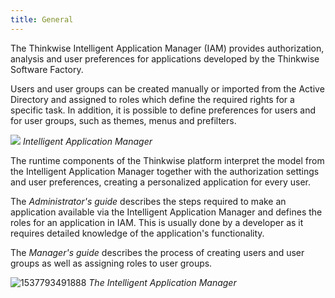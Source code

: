 ```yaml
---
title: General
---
```


The Thinkwise Intelligent Application Manager (IAM) provides authorization, analysis and user preferences for applications developed by the Thinkwise Software Factory.

Users and user groups can be created manually or imported from the Active Directory and assigned to roles which define the required rights for a specific task. In addition, it is possible to define preferences for users and for user groups, such as themes, menus and prefilters.

![](assets/iam_dev/iam.png)
*Intelligent Application Manager*

The runtime components of the Thinkwise platform interpret the model from the Intelligent Application Manager together with the authorization settings and user preferences, creating a personalized application for every user.

The *Administrator's guide* describes the steps required to make an application available via the Intelligent Application Manager and defines the roles for an application in IAM. This is usually done by a developer as it requires detailed knowledge of the application's functionality.

The *Manager's guide* describes the process of creating users and user groups as well as assigning roles to user groups. 

![1537793491888](assets/sf/1537793491888.png)
*The Intelligent Application Manager*



